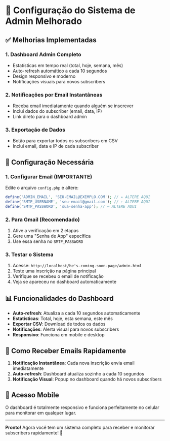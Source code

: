# 🚀 Configuração do Sistema de Admin Melhorado

## ✅ Melhorias Implementadas

### 1. **Dashboard Admin Completo**
- Estatísticas em tempo real (total, hoje, semana, mês)
- Auto-refresh automático a cada 10 segundos
- Design responsivo e moderno
- Notificações visuais para novos subscribers

### 2. **Notificações por Email Instantâneas**
- Receba email imediatamente quando alguém se inscrever
- Inclui dados do subscriber (email, data, IP)
- Link direto para o dashboard admin

### 3. **Exportação de Dados**
- Botão para exportar todos os subscribers em CSV
- Inclui email, data e IP de cada subscriber

## 🔧 Configuração Necessária

### 1. **Configurar Email (IMPORTANTE)**
Edite o arquivo `config.php` e altere:

```php
define('ADMIN_EMAIL', 'SEU-EMAIL@EXEMPLO.COM'); // ← ALTERE AQUI
define('SMTP_USERNAME', 'seu-email@gmail.com'); // ← ALTERE AQUI  
define('SMTP_PASSWORD', 'sua-senha-app'); // ← ALTERE AQUI
```

### 2. **Para Gmail (Recomendado)**
1. Ative a verificação em 2 etapas
2. Gere uma "Senha de App" específica
3. Use essa senha no `SMTP_PASSWORD`

### 3. **Testar o Sistema**
1. Acesse: `http://localhost/he's-coming-soon-page/admin.html`
2. Teste uma inscrição na página principal
3. Verifique se recebeu o email de notificação
4. Veja se apareceu no dashboard automaticamente

## 📊 Funcionalidades do Dashboard

- **Auto-refresh**: Atualiza a cada 10 segundos automaticamente
- **Estatísticas**: Total, hoje, esta semana, este mês
- **Exportar CSV**: Download de todos os dados
- **Notificações**: Alerta visual para novos subscribers
- **Responsivo**: Funciona em mobile e desktop

## 🔔 Como Receber Emails Rapidamente

1. **Notificação Instantânea**: Cada nova inscrição envia email imediatamente
2. **Auto-refresh**: Dashboard atualiza sozinho a cada 10 segundos
3. **Notificação Visual**: Popup no dashboard quando há novos subscribers

## 📱 Acesso Mobile
O dashboard é totalmente responsivo e funciona perfeitamente no celular para monitorar em qualquer lugar.

---
**Pronto!** Agora você tem um sistema completo para receber e monitorar subscribers rapidamente! 🎉